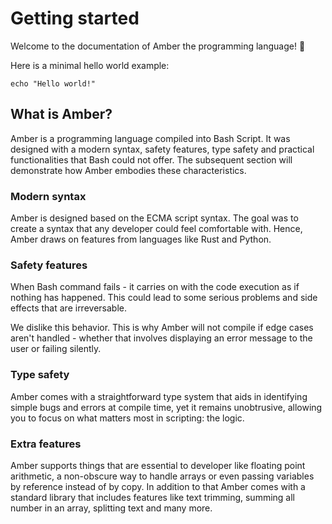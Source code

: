 # Getting started

Welcome to the documentation of Amber the programming language! 🎉

Here is a minimal hello world example:
```ab
echo "Hello world!"
```

## What is Amber?

Amber is a programming language compiled into Bash Script. It was designed with a modern syntax, safety features, type safety and practical functionalities that Bash could not offer. The subsequent section will demonstrate how Amber embodies these characteristics.

### Modern syntax

Amber is designed based on the ECMA script syntax. The goal was to create a syntax that any developer could feel comfortable with. Hence, Amber draws on features from languages like Rust and Python.

### Safety features

When Bash command fails - it carries on with the code execution as if nothing has happened. This could lead to some serious problems and side effects that are irreversable.

We dislike this behavior. This is why Amber will not compile if edge cases aren't handled - whether that involves displaying an error message to the user or failing silently.

### Type safety

Amber comes with a straightforward type system that aids in identifying simple bugs and errors at compile time, yet it remains unobtrusive, allowing you to focus on what matters most in scripting: the logic.

### Extra features

Amber supports things that are essential to developer like floating point arithmetic, a non-obscure way to handle arrays or even passing variables by reference instead of by copy. In addition to that Amber comes with a standard library that includes features like text trimming, summing all number in an array, splitting text and many more.

